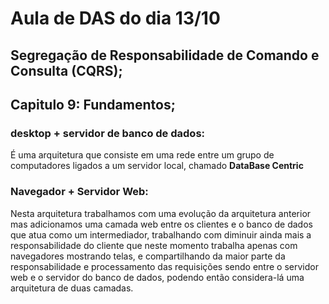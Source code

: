 # Aula de DAS do dia 13/10

##  Segregação de Responsabilidade de Comando e Consulta (CQRS);

## Capitulo 9: Fundamentos;

### desktop + servidor de banco de dados: 
 É uma arquitetura que consiste em uma rede entre um grupo de computadores ligados a um servidor local, chamado **DataBase Centric** 

 ### Navegador + Servidor Web:
 Nesta arquitetura trabalhamos com uma evolução da arquitetura anterior mas adicionamos uma camada web entre os clientes e o banco de dados que atua como um intermediador, trabalhando com diminuir ainda mais a responsabilidade do cliente que neste momento trabalha apenas com navegadores mostrando telas, e compartilhando da maior parte da responsabilidade e processamento das requisições sendo entre o servidor web e o servidor do banco de dados, podendo então considera-lá uma arquitetura de duas camadas.

 
